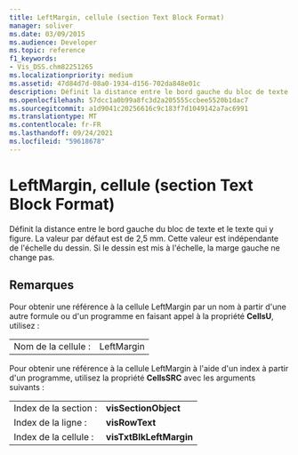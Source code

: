```yaml
---
title: LeftMargin, cellule (section Text Block Format)
manager: soliver
ms.date: 03/09/2015
ms.audience: Developer
ms.topic: reference
f1_keywords:
- Vis_DSS.chm82251265
ms.localizationpriority: medium
ms.assetid: 47d84d7d-08a0-1934-d156-702da848e01c
description: Définit la distance entre le bord gauche du bloc de texte et le texte qui y figure. La valeur par défaut est de 2,5 mm. Cette valeur est indépendante de l'échelle du dessin. Si le dessin est mis à l'échelle, la marge gauche ne change pas.
ms.openlocfilehash: 57dcc1a0b99a8fc3d2a205555ccbee5520b1dac7
ms.sourcegitcommit: a1d9041c20256616c9c183f7d1049142a7ac6991
ms.translationtype: MT
ms.contentlocale: fr-FR
ms.lasthandoff: 09/24/2021
ms.locfileid: "59618678"
---
```

# <a name="leftmargin-cell-text-block-format-section"></a>LeftMargin, cellule (section Text Block Format)

Définit la distance entre le bord gauche du bloc de texte et le texte qui y figure. La valeur par défaut est de 2,5 mm. Cette valeur est indépendante de l'échelle du dessin. Si le dessin est mis à l'échelle, la marge gauche ne change pas.
  
## <a name="remarks"></a>Remarques

Pour obtenir une référence à la cellule LeftMargin par un nom à partir d'une autre formule ou d'un programme en faisant appel à la propriété **CellsU**, utilisez : 
  
|||
|:-----|:-----|
| Nom de la cellule :  <br/> | LeftMargin  <br/> |
   
Pour obtenir une référence à la cellule LeftMargin à l'aide d'un index à partir d'un programme, utilisez la propriété **CellsSRC** avec les arguments suivants : 
  
|||
|:-----|:-----|
| Index de la section :  <br/> |**visSectionObject** <br/> |
| Index de la ligne :  <br/> |**visRowText** <br/> |
| Index de la cellule :  <br/> |**visTxtBlkLeftMargin** <br/> |
   

